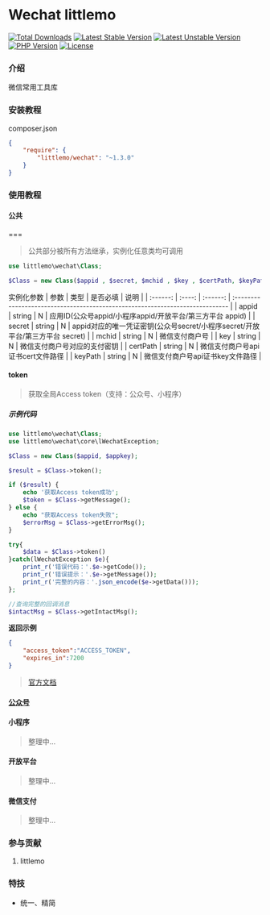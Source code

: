 
Wechat littlemo 
===============

[![Total Downloads](https://poser.pugx.org/littlemo/wechat/downloads)](https://packagist.org/packages/littlemo/wechat)
[![Latest Stable Version](https://poser.pugx.org/littlemo/wechat/v/stable)](https://packagist.org/packages/littlemo/wechat)
[![Latest Unstable Version](https://poser.pugx.org/littlemo/wechat/v/unstable)](https://packagist.org/packages/littlemo/wechat)
[![PHP Version](https://img.shields.io/badge/php-%3E%3D7.0-8892BF.svg)](http://www.php.net/)
[![License](https://poser.pugx.org/littlemo/wechat/license)](https://packagist.org/packages/littlemo/wechat)

### 介绍
微信常用工具库

### 安装教程

composer.json
```json
{
    "require": {
        "littlemo/wechat": "~1.3.0"
    }
}
```
### 使用教程

#### 公共
===

> 公共部分被所有方法继承，实例化任意类均可调用


```php
use littlemo\wechat\Class;

$Class = new Class($appid , $secret, $mchid , $key , $certPath, $keyPath );

```
实例化参数
|   参数   |  类型  | 是否必填 | 说明                                                                          |
| :------: | :----: | :------: | :---------------------------------------------------------------------------- |
|  appid   | string |    N     | 应用ID(公众号appid/小程序appid/开放平台/第三方平台 appid)                     |
|  secret  | string |    N     | appid对应的唯一凭证密钥(公众号secret/小程序secret/开放平台/第三方平台 secret) |
|  mchid   | string |    N     | 微信支付商户号                                                                |
|   key    | string |    N     | 微信支付商户号对应的支付密钥                                                  |
| certPath | string |    N     | 微信支付商户号api证书cert文件路径                                             |
| keyPath  | string |    N     | 微信支付商户号api证书key文件路径                                              |

#### token

> 获取全局Access token（支持：公众号、小程序）  


##### 示例代码


```php
use littlemo\wechat\Class;
use littlemo\wechat\core\lWechatException;

$Class = new Class($appid, $appkey);

$result = $Class->token();

if ($result) {
    echo '获取Access token成功';
    $token = $Class->getMessage();
} else {
    echo "获取Access token失败";
    $errorMsg = $Class->getErrorMsg();
}

try{
    $data = $Class->token()
}catch(lWechatException $e){
    print_r('错误代码：'.$e->getCode());
    print_r('错误提示：'.$e->getMessage());
    print_r('完整的内容：'.json_encode($e->getData()));
};

//查询完整的回调消息
$intactMsg = $Class->getIntactMsg();


```

**返回示例**
```json
{
    "access_token":"ACCESS_TOKEN",
    "expires_in":7200
}
```

> [官方文档](https://developers.weixin.qq.com/doc/offiaccount/Basic_Information/Get_access_token.html)


#### [公众号](https://github.com/littlemolh/composer-wechat/tree/main/src/gzh)

#### 小程序

> 整理中...

#### 开放平台

> 整理中...

#### 微信支付

> 整理中...

### 参与贡献

1.  littlemo


### 特技

- 统一、精简
